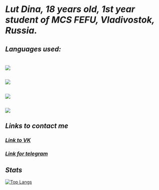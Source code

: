 # _Lut Dina, 18 years old, 1st year student of MCS FEFU, Vladivostok, Russia._
## _Languages used:_
#
###  <img src="https://img.shields.io/badge/Python-DEB887?style=for-the-badge&logo=python&logoColor=black" />

## <img src="https://img.shields.io/badge/C++-DEB887?style=for-the-badge&logo=c++&logoColor=black" />

## <img src="https://img.shields.io/badge/C-DEB887?style=for-the-badge&logo=&logoColor=black" />

## <img src="https://img.shields.io/badge/-DEB887?style=for-the-badge&logo=c sharp&logoColor=black" />

## _Links to contact me_

### [_Link to VK_](https://vk.com/naomi_des04)

### [_Link for telegram_](https://t.me/qmmmtt)

## _Stats_

[![Top Langs](https://github-readme-stats.vercel.app/api/top-langs/?username=AreHumphrey&layout=compact&theme=vision-friendly-dark&bg_color=CDB38B&border_color=8B795E&title_color=442300&text_color=442300)](https://github.com/anuraghazra/github-readme-stats)
#

